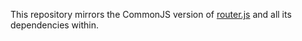 This repository mirrors the CommonJS version of [router.js](https://github.com/tildeio/router.js) and all its dependencies within.
